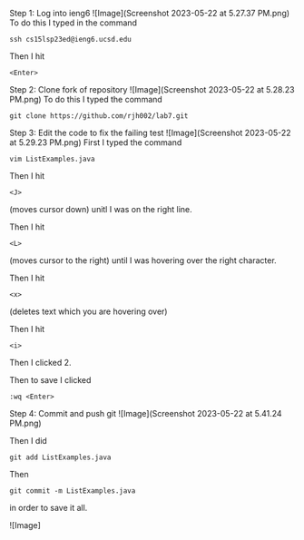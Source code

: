 Step 1: Log into ieng6
![Image](Screenshot 2023-05-22 at 5.27.37 PM.png)
To do this I typed in the command 
```
ssh cs15lsp23ed@ieng6.ucsd.edu
```
Then I hit 
```
<Enter>
```

Step 2: Clone fork of repository
![Image](Screenshot 2023-05-22 at 5.28.23 PM.png)
To do this I typed the command
```
git clone https://github.com/rjh002/lab7.git
```
  
Step 3: Edit the code to fix the failing test
![Image](Screenshot 2023-05-22 at 5.29.23 PM.png)
First I typed the command
```
vim ListExamples.java
```
Then I hit 
```
<J>
```
(moves cursor down)
unitl I was on the right line.

Then I hit
```
<L>
```
(moves cursor to the right)
until I was hovering over the right character.
  
Then I hit 
```
<x>
```
(deletes text which you are hovering over)

Then I hit
```
<i>
```

Then I clicked 2.
  
Then to save I clicked
```
:wq <Enter>
```

Step 4: Commit and push git
![Image](Screenshot 2023-05-22 at 5.41.24 PM.png)
  
Then I did
```
git add ListExamples.java
```
Then
```
git commit -m ListExamples.java
```
in order to save it all.

![Image]
